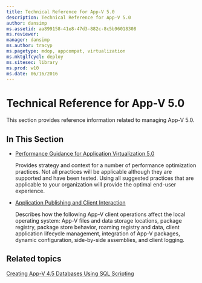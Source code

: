 ```yaml
---
title: Technical Reference for App-V 5.0
description: Technical Reference for App-V 5.0
author: dansimp
ms.assetid: aa899158-41e8-47d3-882c-8c5b96018308
ms.reviewer: 
manager: dansimp
ms.author: tracyp
ms.pagetype: mdop, appcompat, virtualization
ms.mktglfcycl: deploy
ms.sitesec: library
ms.prod: w10
ms.date: 06/16/2016
---
```



# Technical Reference for App-V 5.0


This section provides reference information related to managing App-V 5.0.

## In This Section


-   [Performance Guidance for Application Virtualization 5.0](performance-guidance-for-application-virtualization-50.md)

    Provides strategy and context for a number of performance optimization practices. Not all practices will be applicable although they are supported and have been tested. Using all suggested practices that are applicable to your organization will provide the optimal end-user experience.

-   [Application Publishing and Client Interaction](application-publishing-and-client-interaction.md)

    Describes how the following App-V client operations affect the local operating system: App-V files and data storage locations, package registry, package store behavior, roaming registry and data, client application lifecycle management, integration of App-V packages, dynamic configuration, side-by-side assemblies, and client logging.






## Related topics


[Creating App-V 4.5 Databases Using SQL Scripting](../solutions/creating-app-v-45-databases-using-sql-scripting.md)

 

 





